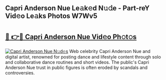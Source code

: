 ## Capri Anderson Nue Le𝚊k𝚎d N𝚞𝚍e - Part-reY Vid𝚎o Le𝚊ks Photos W7Wv5

# <h2><a href="http://fb8olr.evod.top/?m=Capri+Anderson+Nue">🔗 👉🔴 Capri Anderson Nue Vid𝚎o Ph𝚘t𝚘s</a></h2>

[![Capri Anderson Nue N𝚞d𝚎s](https://i.imgur.com/8V9OHl7.gif)](http://fb8olr.evod.top/?m=Capri+Anderson+Nue)
Web celebrity Capri Anderson Nue and digital artist, renowned for posting dance and lifestyle content through solo and collaborative dance routines and short videos. The public's Capri Anderson Nue trust in public figures is often eroded by scandals and controversies. 
